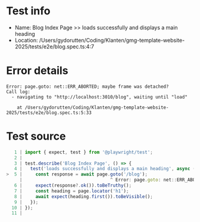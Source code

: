 # Test info

- Name: Blog Index Page >> loads successfully and displays a main heading
- Location: /Users/gydorutten/Coding/Klanten/gmg-template-website-2025/tests/e2e/blog.spec.ts:4:7

# Error details

```
Error: page.goto: net::ERR_ABORTED; maybe frame was detached?
Call log:
  - navigating to "http://localhost:3010/blog", waiting until "load"

    at /Users/gydorutten/Coding/Klanten/gmg-template-website-2025/tests/e2e/blog.spec.ts:5:33
```

# Test source

```ts
   1 | import { expect, test } from '@playwright/test';
   2 |
   3 | test.describe('Blog Index Page', () => {
   4 |   test('loads successfully and displays a main heading', async ({ page }) => {
>  5 |     const response = await page.goto('/blog');
     |                                 ^ Error: page.goto: net::ERR_ABORTED; maybe frame was detached?
   6 |     expect(response?.ok()).toBeTruthy();
   7 |     const heading = page.locator('h1');
   8 |     await expect(heading.first()).toBeVisible();
   9 |   });
  10 | });
  11 |
```